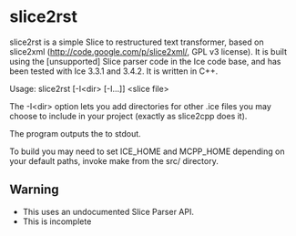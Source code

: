 slice2rst
=========

slice2rst is a simple Slice to restructured text transformer, based on
slice2xml (http://code.google.com/p/slice2xml/, GPL v3 license).
It is built using the [unsupported] Slice parser code in the Ice code base, and
has been tested with Ice 3.3.1 and 3.4.2. It is written in C++.

Usage: slice2rst [-I\<dir> [-I...]] \<slice file>

The -I\<dir> option lets you add directories for other .ice files you may
choose to include in your project (exactly as slice2cpp does it).

The program outputs the to stdout.

To build you may need to set ICE_HOME and MCPP_HOME depending on your default
paths, invoke make from the src/ directory.

Warning
-------
* This uses an undocumented Slice Parser API.
* This is incomplete
